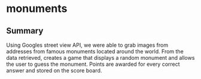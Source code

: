 # monuments

## Summary
Using Googles street view API, we were able to grab images from addresses from famous monuments located around the world. From the data retrieved, creates a game that displays a random monument and allows the user to guess the monument. Points are awarded for every correct answer and stored on the score board.
